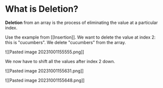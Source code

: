 # What is Deletion?
**Deletion** from an array is the process of eliminating the value at a particular index.

Use the example from [[Insertion]]. We want to delete the value at index 2: this is "cucumbers".
We delete "cucumbers" from the array.

![[Pasted image 20231001155555.png]]

We now have to shift all the values after index 2 down.

![[Pasted image 20231001155631.png]]

![[Pasted image 20231001155648.png]]

